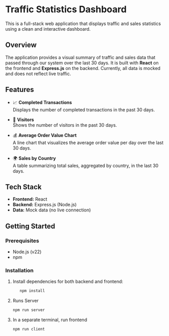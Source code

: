 # Traffic Statistics Dashboard

This is a full-stack web application that displays traffic and sales statistics using a clean and interactive dashboard.

## Overview

The application provides a visual summary of traffic and sales data that passed through our system over the last 30 days. It is built with **React** on the frontend and **Express.js** on the backend. Currently, all data is mocked and does not reflect live traffic.

## Features

- 📈 **Completed Transactions**  
  Displays the number of completed transactions in the past 30 days.

- 👥 **Visitors**  
  Shows the number of visitors in the past 30 days.

- 💰 **Average Order Value Chart**  
  A line chart that visualizes the average order value per day over the last 30 days.

- 🌍 **Sales by Country**  
  A table summarizing total sales, aggregated by country, in the last 30 days.

## Tech Stack

- **Frontend:** React
- **Backend:** Express.js (Node.js)
- **Data:** Mock data (no live connection)

## Getting Started

### Prerequisites

- Node.js (v22)
- npm

### Installation

1. Install dependencies for both backend and frontend:
    ```bash
       npm install
    ```

2. Runs Server
    ```bash
    npm run server
    ```
3. In a separate terminal, run frontend
    ```bash
    npm run client
    ```
